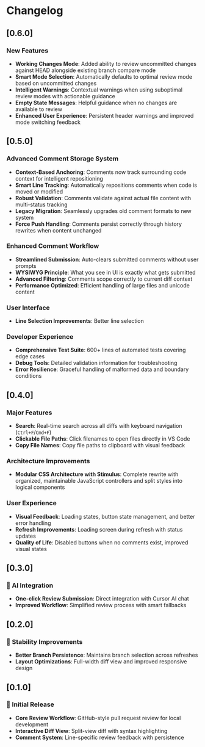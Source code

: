 # Changelog

## [0.6.0]

### New Features
- **Working Changes Mode**: Added ability to review uncommitted changes against HEAD alongside existing branch compare mode
- **Smart Mode Selection**: Automatically defaults to optimal review mode based on uncommitted changes
- **Intelligent Warnings**: Contextual warnings when using suboptimal review modes with actionable guidance
- **Empty State Messages**: Helpful guidance when no changes are available to review
- **Enhanced User Experience**: Persistent header warnings and improved mode switching feedback

## [0.5.0]

### Advanced Comment Storage System
- **Context-Based Anchoring**: Comments now track surrounding code context for intelligent repositioning
- **Smart Line Tracking**: Automatically repositions comments when code is moved or modified
- **Robust Validation**: Comments validate against actual file content with multi-status tracking
- **Legacy Migration**: Seamlessly upgrades old comment formats to new system
- **Force Push Handling**: Comments persist correctly through history rewrites when content unchanged

### Enhanced Comment Workflow
- **Streamlined Submission**: Auto-clears submitted comments without user prompts
- **WYSIWYG Principle**: What you see in UI is exactly what gets submitted
- **Advanced Filtering**: Comments scope correctly to current diff context
- **Performance Optimized**: Efficient handling of large files and unicode content

### User Interface
- **Line Selection Improvements**: Better line selection

### Developer Experience
- **Comprehensive Test Suite**: 600+ lines of automated tests covering edge cases
- **Debug Tools**: Detailed validation information for troubleshooting
- **Error Resilience**: Graceful handling of malformed data and boundary conditions

## [0.4.0]

### Major Features
- **Search**: Real-time search across all diffs with keyboard navigation (`Ctrl+F`/`Cmd+F`)
- **Clickable File Paths**: Click filenames to open files directly in VS Code
- **Copy File Names**: Copy file paths to clipboard with visual feedback

### Architecture Improvements
- **Modular CSS Architecture with Stimulus**: Complete rewrite with organized, maintainable JavaScript controllers and split styles into logical components

### User Experience
- **Visual Feedback**: Loading states, button state management, and better error handling
- **Refresh Improvements**: Loading screen during refresh with status updates
- **Quality of Life**: Disabled buttons when no comments exist, improved visual states

## [0.3.0]

### 🚀 AI Integration
- **One-click Review Submission**: Direct integration with Cursor AI chat
- **Improved Workflow**: Simplified review process with smart fallbacks

## [0.2.0]

### 🔧 Stability Improvements
- **Better Branch Persistence**: Maintains branch selection across refreshes
- **Layout Optimizations**: Full-width diff view and improved responsive design

## [0.1.0]

### 🎉 Initial Release
- **Core Review Workflow**: GitHub-style pull request review for local development
- **Interactive Diff View**: Split-view diff with syntax highlighting
- **Comment System**: Line-specific review feedback with persistence
